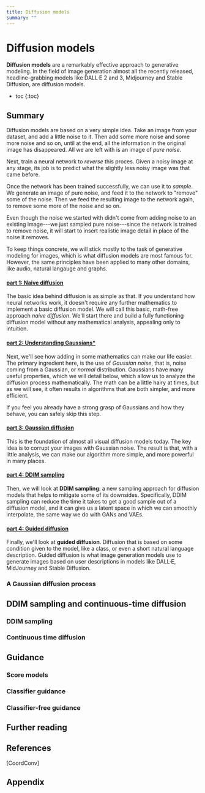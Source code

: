 ```yaml
---
title: Diffusion models
summary: ""
---
```


# Diffusion models

**Diffusion models** are a remarkably effective approach to generative modeling. In the field of image generation almost all the recently released, headline-grabbing models like DALL&middot;E 2 and 3, Midjourney and Stable Diffusion, are diffusion models.

* toc
{:toc}


## Summary

Diffusion models are based on a very simple idea. Take an image from your dataset, and add a little noise to it. Then add some more noise and some more noise and so on, until at the end, all the information in the original image has disappeared. All we are left with is an image of _pure noise_.

Next, train a neural network to _reverse_ this proces. Given a noisy image at any stage, its job is to predict what the slightly less noisy image was that came before. 

Once the network has been trained successfully, we can use it to _sample_. We generate an image of pure noise, and feed it to the network to "remove" some of the noise. Then we feed the resulting image to the network again, to remove some more of the noise and so on. 

Even though the noise we started with didn't come from adding noise to an existing image---we just sampled pure noise---since the network is trained to remove noise, it will start to insert realistic image detail in place of the noise it removes.

<aside>To keep things concrete, we will stick mostly to the task of generative modeling for images, which is what diffusion models are most famous for. However, the same principles have been applied to many other domains, like audio, natural langauge and graphs. 
</aside>

#### [part 1: Naive diffusion](./naive-diffusion)
The basic idea behind diffusion is as simple as that. If you understand how neural networks work, it doesn't require any further mathematics to implement a basic diffusion model. We will call this basic, math-free approach _naive diffusion_. We'll start there and build a fully functioning diffusion model without any mathematical analysis, appealing only to intuition.

#### [part 2: Understanding Gaussians*](./gaussians)
Next, we'll see how adding in some mathematics can make our life easier. The primary ingredient here, is the use of _Gaussian noise_, that is, noise coming from a Gaussian, or _normal_ distribution. Gaussians have many useful properties, which we will detail below, which allow us to analyze the diffusion process mathematically. The math can be a little hairy at times, but as we will see, it often results in algorithms that are both simpler, and more efficient.

If you feel you already have a strong grasp of Gaussians and how they behave, you can safely skip this step.

#### [part 3: Gaussian diffusion](./gaussian-diffusion)

This is the foundation of almost all visual diffusion models today. The key idea is to corrupt your images with Gaussian noise. The result is that, with a little analysis, we can make our algorithm more simple, and more powerful in many places.

#### [part 4: DDIM sampling](./ddim)

Then, we will look at **DDIM sampling**: a new sampling approach for diffusion models that helps to mitigate some of its downsides. Specifically, DDIM sampling can reduce the time it takes to get a good sample out of a diffusion model, and it can give us a latent space in which we can smoothly interpolate, the same way we do with GANs and VAEs. 

#### [part 4: Guided diffusion](./guided-diffusion)

Finally, we'll look at **guided diffusion**. Diffusion that is based on some condition given to the model, like a class, or even a short natural language description. Guided diffusion is what image generation models use to generate images based on user descriptions in models like DALL&middot;E, MidJourney and Stable Diffusion.




### A Gaussian diffusion process

## DDIM sampling and continuous-time diffusion

### DDIM sampling

### Continuous time diffusion

## Guidance

### Score models

### Classifier guidance

### Classifier-free guidance

## Further reading

## References

[CoordConv]

## Appendix
